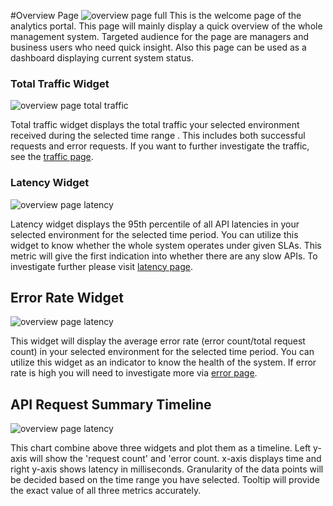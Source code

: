 #Overview Page
![overview page full]({{base_path}}/assets/img/observe/overview/overview-page-full.png)
This is the welcome page of the analytics portal. This page will mainly display a quick overview of the whole
 management system. Targeted audience for the page are managers and business users who need quick insight. Also this
  page can be used as a dashboard displaying current system status.
 
### Total Traffic Widget
![overview page total traffic]({{base_path}}/assets/img/observe/overview/overview-page-total-traffic.png)

Total traffic widget displays the total traffic your selected environment received during the selected time range
. This includes both successful requests and error requests. If you want to further investigate the traffic, see the [traffic page]({{base_path}}/observe/api-manager-analytics/analytics-pages/analytics-pages-traffic).
 
### Latency Widget
![overview page latency]({{base_path}}/assets/img/observe/overview/overview-page-latency.png)

Latency widget displays the 95th percentile of all API latencies in your selected environment for the selected time
 period. You can utilize this widget to know whether the whole system operates under given SLAs. This metric
  will give the first indication into whether there are any slow APIs. To investigate further please visit 
  [latency page]({{base_path}}/observe/api-manager-analytics/analytics-pages/analytics-pages-latency).
  
## Error Rate Widget
![overview page latency]({{base_path}}/assets/img/observe/overview/overview-page-error-rate.png)

This widget will display the average error rate (error count/total request count) in your selected environment for
 the selected time period. You can utilize this widget as an indicator to know the health of the system. If error
  rate is high you will need to investigate more via 
  [error page]({{base_path}}/observe/api-manager-analytics/analytics-pages/analytics-pages-erros).
  
## API Request Summary Timeline
![overview page latency]({{base_path}}/assets/img/observe/overview/overview-page-timeline.png)

This chart combine above three widgets and plot them as a timeline. Left y-axis will show the 'request count' and 'error
 count. x-axis displays time and right y-axis shows latency in milliseconds. Granularity of the data points will be
  decided based on the time range you have selected. Tooltip will provide the exact value of all three metrics
   accurately. 
